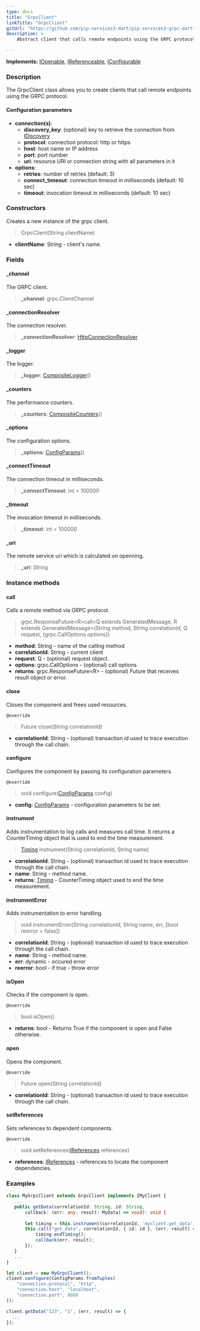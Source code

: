 ```yaml
---
type: docs
title: "GrpcClient"
linkTitle: "GrpcClient"
gitUrl: "https://github.com/pip-services3-dart/pip-services3-grpc-dart"
description: > 
    Abstract client that calls remote endpoints using the GRPC protocol.

---
```


**Implements:** [IOpenable](../../../commons/run/iopenable), [IReferenceable](../../../commons/refer/ireferenceable),
[IConfigurable](../../../commons/config/iconfigurable)

### Description

The GrpcClient class allows you to create clients that call remote endpoints using the GRPC protocol.

#### Configuration parameters

- **connection(s)**:    
    - **discovery_key**: (optional) key to retrieve the connection from [IDiscovery](../../../components/connect/idiscovery)    
    - **protocol**: connection protocol: http or https    
    - **host**: host name or IP address    
    - **port**: port number     
    - **uri**: resource URI or connection string with all parameters in it    
- **options**:    
    - **retries**: number of retries (default: 3)    
    - **connect_timeout**: connection timeout in milliseconds (default: 10 sec)    
    - **timeout**: invocation timeout in milliseconds (default: 10 sec)     


### Constructors

Creates a new instance of the grpc client.

> GrpcClient(String clientName)

- **clientName**: String - client's name.


### Fields

<span class="hide-title-link">

#### _channel
The GRPC client.
> **_channel**: grpc.ClientChannel

#### _connectionResolver
The connection resolver.
> **_connectionResolver**: [HttpConnectionResolver](../../../rpc/connect/http_connection_resolver)

#### _logger
The logger.
> **_logger**: [CompositeLogger](../../../components/log/composite_logger)()

#### _counters
The performance counters.
> **_counters**: [CompositeCounters](../../../components/count/composite_counters)()

#### _options
The configuration options.
> **_options**: [ConfigParams](../../../commons/config/config_params)()

#### _connectTimeout
The connection timeout in milliseconds.
> **_connectTimeout**: int = 100000

#### _timeout
The invocation timeout in milliseconds.
> **_timeout**: int = 100000

#### _uri
The remote service uri which is calculated on openning.
> **_uri**: String

</span>


### Instance methods

#### call
Calls a remote method via GRPC protocol.

> grpc.ResponseFuture\<R\>call\<Q extends GeneratedMessage, R extends GeneratedMessage\>(String method, String correlationId, Q request, {grpc.CallOptions options})

- **method**: String - name of the calling method
- **correlationId**: String - current client
- **request**: Q - (optional) request object.
- **options**: grpc.CallOptions - (optional) call options
- **returns**: grpc.ResponseFuture\<R\> - (optional) Future that receives result object or error.


#### close
Closes the component and frees used resources.

`@override`
> Future close(String correlationId)

- **correlationId**: String - (optional) transaction id used to trace execution through the call chain.


#### configure
Configures the component by passing its configuration parameters.

`@override`
> void configure([ConfigParams](../../../commons/config/config_params) config)

- **config**: [ConfigParams](../../../commons/config/config_params) - configuration parameters to be set.


#### instrument
Adds instrumentation to log calls and measures call time.
It returns a CounterTiming object that is used to end the time measurement.

> [Timing](../../../components/count/timing) instrument(String correlationId, String name)

- **correlationId**: String - (optional) transaction id used to trace execution through the call chain.
- **name**: String - method name.
- **returns**: [Timing](../../../components/count/timing) - CounterTiming object used to end the time measurement.


#### instrumentError
Adds instrumentation to error handling.

> void instrumentError(String correlationId, String name, err, [bool reerror = false])

- **correlationId**: String - (optional) transaction id used to trace execution through the call chain.
- **name**: String - method name.
- **err**: dynamic - occured error
- **reerror**: bool - if true - throw error


#### isOpen
Checks if the component is open.

`@override`
> bool isOpen()

- **returns**: bool - Returns True if the component is open and False otherwise.


#### open
Opens the component.

`@override`
> Future open(String correlationId)

- **correlationId**: String - (optional) transaction id used to trace execution through the call chain.


#### setReferences
Sets references to dependent components.

`@override`
> void setReferences([IReferences](../../../commons/refer/ireferences) references)

- **references**: [IReferences](../../../commons/refer/ireferences) - references to locate the component dependencies.


### Examples

```typescript
class MyGrpcClient extends GrpcClient implements IMyClient {
   ...
   public getData(correlationId: String, id: String, 
       callback: (err: any, result: MyData) => void): void {
   
       let timing = this.instrument(correlationId, 'myclient.get_data');
       this.call("get_data", correlationId, { id: id }, (err, result) => {
           timing.endTiming();
           callback(err, result);
       });        
   }
   ...
}

let client = new MyGrpcClient();
client.configure(ConfigParams.fromTuples(
    "connection.protocol", "http",
    "connection.host", "localhost",
    "connection.port", 8080
));

client.getData("123", "1", (err, result) => {
  ...
});
```
